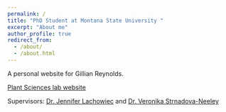 ```yaml
---
permalink: /
title: "PhD Student at Montana State University "
excerpt: "About me"
author_profile: true
redirect_from: 
  - /about/
  - /about.html
---
```


A personal website for Gillian Reynolds. 

[Plant Sciences lab website](https://www.montana.edu/lachowieclab)

Supervisors: [Dr. Jennifer Lachowiec](https://plantsciences.montana.edu/directory/faculty/2030327/jennifer-lachowiec) and [Dr. Veronika Strnadova-Neeley](https://www.cs.montana.edu/directory/2107474/veronika-strnadova-neeley)



